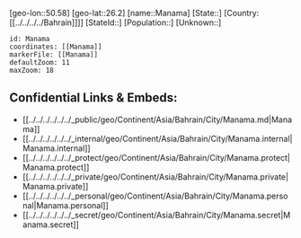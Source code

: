﻿---
location: [26.2,50.58]
mapzoom: [7,12] 
mapmarker: city 
type: City
tags:
- geo/City


SpocWebEntityId: 32248
isDeleted: false
confidential: public

---
[geo-lon::50.58]
[geo-lat::26.2]
[name::Manama]
[State::]
[Country:[[../../../../Bahrain]]]]
[StateId::]
[Population::]
[Unknown::]


```leaflet
id: Manama
coordinates: [[Manama]]
markerFile: [[Manama]]
defaultZoom: 11 
maxZoom: 18
```


## Confidential Links & Embeds: 
- [[../../../../../../_public/geo/Continent/Asia/Bahrain/City/Manama.md|Manama]] 
- [[../../../../../../_internal/geo/Continent/Asia/Bahrain/City/Manama.internal|Manama.internal]] 
- [[../../../../../../_protect/geo/Continent/Asia/Bahrain/City/Manama.protect|Manama.protect]] 
- [[../../../../../../_private/geo/Continent/Asia/Bahrain/City/Manama.private|Manama.private]] 
- [[../../../../../../_personal/geo/Continent/Asia/Bahrain/City/Manama.personal|Manama.personal]] 
- [[../../../../../../_secret/geo/Continent/Asia/Bahrain/City/Manama.secret|Manama.secret]] 
